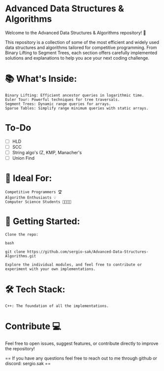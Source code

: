 # Advanced Data Structures & Algorithms

Welcome to the Advanced Data Structures & Algorithms repository! 🚀

This repository is a collection of some of the most efficient and widely used data structures and algorithms tailored for competitive programming. From Binary Lifting to Segment Trees, each section offers carefully implemented solutions and explanations to help you ace your next coding challenge.

# 📚 What's Inside:

    Binary Lifting: Efficient ancestor queries in logarithmic time.
    Euler Tour: Powerful techniques for tree traversals.
    Segment Trees: Dynamic range queries for arrays.
    Sparse Tables: Simplify range minimum queries with static arrays.

# To-Do
  - [ ] HLD
  - [ ] SCC
  - [ ] String algo's (Z, KMP, Manacher's
  - [ ] Union Find

# 🎯 Ideal For:

    Competitive Programmers 🏆
    Algorithm Enthusiasts 💡
    Computer Science Students 👩‍💻👨‍💻

# 🚀 Getting Started:

    Clone the repo:

    bash

    git clone https://github.com/sergio-sak/Advanced-Data-Structures-Algorithms.git

    Explore the individual modules, and feel free to contribute or experiment with your own implementations.

# 🛠️ Tech Stack:

    C++: The foundation of all the implementations.

# Contribute 💻

Feel free to open issues, suggest features, or contribute directly to improve the repository!

== If you have any questions feel free to reach out to me through github or discord: sergio.sak ==
